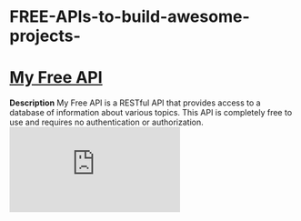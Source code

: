 # FREE-APIs-to-build-awesome-projects-
# **[My Free API](https://drive.google.com/file/d/1kxS5w8xWY9vCTdwFLFkByNDnIQFAzs1S/view?usp=share_link)**
**Description**
My Free API is a RESTful API that provides access to a database of information about various topics. This API is completely free to use and requires no authentication or authorization.
![Free api list](https://github.com/sachin-dtu/FREE-APIs-to-build-awesome-projects-/blob/main/Free%20api.pdf)

